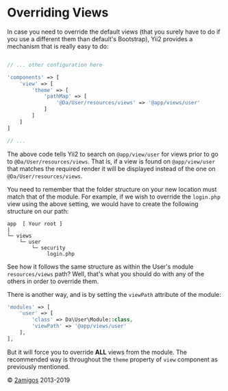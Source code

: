 Overriding Views
================

In case you need to override the default views (that you surely have to do if you use a different them than default's 
Bootstrap), Yii2 provides a mechanism that is really easy to do: 
 
```php

// ... other configuration here

'components' => [
    'view' => [
        'theme' => [
            'pathMap' => [
                '@Da/User/resources/views' => '@app/views/user'
            ]
        ]
    ]
]

// ...
```

The above code tells Yii2 to search on `@app/view/user` for views prior to go to `@Da/User/resources/views`. That is, 
if a view is found on `@app/view/user` that matches the required render it will be displayed instead of the one on 
`@Da/User/resources/views`.

You need to remember that the folder structure on your new location must match that of the module. For example, if we 
wish to override the `login.php` view using the above setting, we would have to create the following structure on our 
path: 

```
app  [ Your root ]
|
└─ views
    └─ user
        └─ security
             login.php
```

See how it follows the same structure as within the User's module `resources/views` path? Well, that's what you should 
do with any of the others in order to override them.

There is another way, and is by setting the `viewPath` attribute of the module: 

```php
'modules' => [
    'user' => [
        'class' => Da\User\Module::class,
        'viewPath' => '@app/views/user'
    ],
],
```
But it will force you to override **ALL** views from the module. The recommended way is throughout the `theme` property 
of `view` component as previously mentioned.

© [2amigos](http://www.2amigos.us/) 2013-2019
